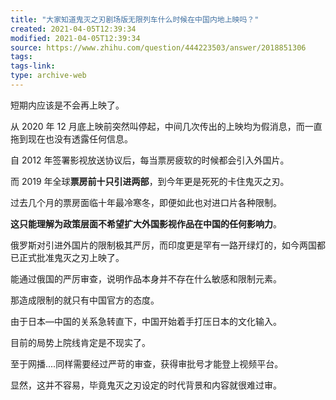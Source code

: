 ```yaml
---
title: "大家知道鬼灭之刃剧场版无限列车什么时候在中国内地上映吗？"
created: 2021-04-05T12:39:34
modified: 2021-04-05T12:39:34
source: https://www.zhihu.com/question/444223503/answer/2018851306
tags:
tags-link:
type: archive-web
---
```

短期内应该是不会再上映了。

从 2020 年 12 月底上映前突然叫停起，中间几次传出的上映均为假消息，而一直拖到现在也没有透露任何信息。

自 2012 年签署影视放送协议后，每当票房疲软的时候都会引入外国片。

而 2019 年全球**票房前十只引进两部**，到今年更是死死的卡住鬼灭之刃。

过去几个月的票房面临十年最冷寒冬，即便如此也对进口片各种限制。

**这只能理解为政策层面不希望扩大外国影视作品在中国的任何影响力**。

俄罗斯对引进外国片的限制极其严厉，而印度更是罕有一路开绿灯的，如今两国都已正式批准鬼灭之刃上映了。

能通过俄国的严厉审查，说明作品本身并不存在什么敏感和限制元素。

那造成限制的就只有中国官方的态度。

由于日本—中国的关系急转直下，中国开始着手打压日本的文化输入。

目前的局势上院线肯定是不现实了。

至于网播....同样需要经过严苛的审查，获得审批号才能登上视频平台。

显然，这并不容易，毕竟鬼灭之刃设定的时代背景和内容就很难过审。